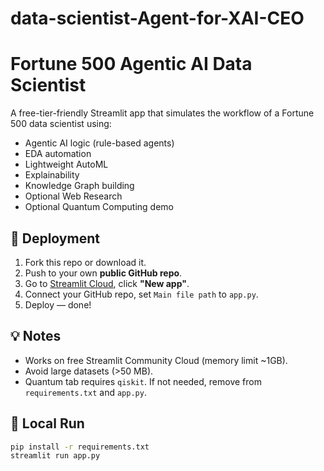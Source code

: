 # data-scientist-Agent-for-XAI-CEO

# Fortune 500 Agentic AI Data Scientist

A free-tier-friendly Streamlit app that simulates the workflow of a Fortune 500 data scientist using:
- Agentic AI logic (rule-based agents)
- EDA automation
- Lightweight AutoML
- Explainability
- Knowledge Graph building
- Optional Web Research
- Optional Quantum Computing demo

## 🚀 Deployment

1. Fork this repo or download it.
2. Push to your own **public GitHub repo**.
3. Go to [Streamlit Cloud](https://share.streamlit.io/), click **"New app"**.
4. Connect your GitHub repo, set `Main file path` to `app.py`.
5. Deploy — done!

## 💡 Notes
- Works on free Streamlit Community Cloud (memory limit ~1GB).
- Avoid large datasets (>50 MB).
- Quantum tab requires `qiskit`. If not needed, remove from `requirements.txt` and `app.py`.

## 📂 Local Run
```bash
pip install -r requirements.txt
streamlit run app.py
